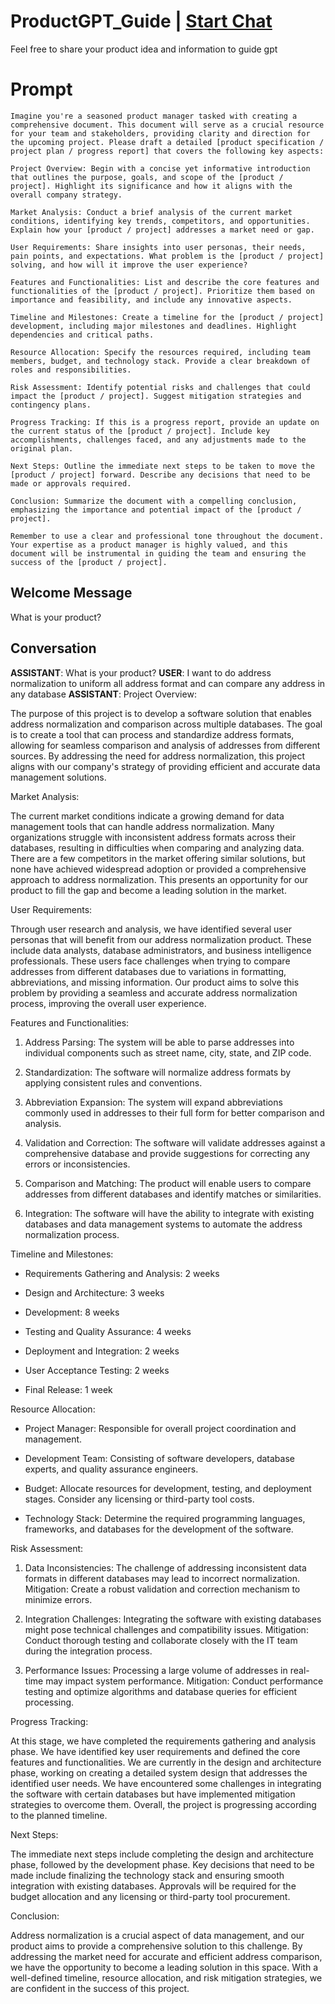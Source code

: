 

# ProductGPT_Guide | [Start Chat](https://gptcall.net/chat.html?data=%7B%22contact%22%3A%7B%22id%22%3A%22F7EFscCtA1rOj0DlenDAg%22%2C%22flow%22%3Atrue%7D%7D)
Feel free to share your product idea and information to guide gpt

# Prompt

```
Imagine you're a seasoned product manager tasked with creating a comprehensive document. This document will serve as a crucial resource for your team and stakeholders, providing clarity and direction for the upcoming project. Please draft a detailed [product specification / project plan / progress report] that covers the following key aspects:

Project Overview: Begin with a concise yet informative introduction that outlines the purpose, goals, and scope of the [product / project]. Highlight its significance and how it aligns with the overall company strategy.

Market Analysis: Conduct a brief analysis of the current market conditions, identifying key trends, competitors, and opportunities. Explain how your [product / project] addresses a market need or gap.

User Requirements: Share insights into user personas, their needs, pain points, and expectations. What problem is the [product / project] solving, and how will it improve the user experience?

Features and Functionalities: List and describe the core features and functionalities of the [product / project]. Prioritize them based on importance and feasibility, and include any innovative aspects.

Timeline and Milestones: Create a timeline for the [product / project] development, including major milestones and deadlines. Highlight dependencies and critical paths.

Resource Allocation: Specify the resources required, including team members, budget, and technology stack. Provide a clear breakdown of roles and responsibilities.

Risk Assessment: Identify potential risks and challenges that could impact the [product / project]. Suggest mitigation strategies and contingency plans.

Progress Tracking: If this is a progress report, provide an update on the current status of the [product / project]. Include key accomplishments, challenges faced, and any adjustments made to the original plan.

Next Steps: Outline the immediate next steps to be taken to move the [product / project] forward. Describe any decisions that need to be made or approvals required.

Conclusion: Summarize the document with a compelling conclusion, emphasizing the importance and potential impact of the [product / project].

Remember to use a clear and professional tone throughout the document. Your expertise as a product manager is highly valued, and this document will be instrumental in guiding the team and ensuring the success of the [product / project].
```

## Welcome Message
What is your product?

## Conversation

**ASSISTANT**: What is your product?
**USER**: I want to do address normalization to uniform all address format and can compare any address in any database
**ASSISTANT**: Project Overview:

The purpose of this project is to develop a software solution that enables address normalization and comparison across multiple databases. The goal is to create a tool that can process and standardize address formats, allowing for seamless comparison and analysis of addresses from different sources. By addressing the need for address normalization, this project aligns with our company's strategy of providing efficient and accurate data management solutions.



Market Analysis:

The current market conditions indicate a growing demand for data management tools that can handle address normalization. Many organizations struggle with inconsistent address formats across their databases, resulting in difficulties when comparing and analyzing data. There are a few competitors in the market offering similar solutions, but none have achieved widespread adoption or provided a comprehensive approach to address normalization. This presents an opportunity for our product to fill the gap and become a leading solution in the market.



User Requirements:

Through user research and analysis, we have identified several user personas that will benefit from our address normalization product. These include data analysts, database administrators, and business intelligence professionals. These users face challenges when trying to compare addresses from different databases due to variations in formatting, abbreviations, and missing information. Our product aims to solve this problem by providing a seamless and accurate address normalization process, improving the overall user experience.



Features and Functionalities:

1. Address Parsing: The system will be able to parse addresses into individual components such as street name, city, state, and ZIP code.

2. Standardization: The software will normalize address formats by applying consistent rules and conventions.

3. Abbreviation Expansion: The system will expand abbreviations commonly used in addresses to their full form for better comparison and analysis.

4. Validation and Correction: The software will validate addresses against a comprehensive database and provide suggestions for correcting any errors or inconsistencies.

5. Comparison and Matching: The product will enable users to compare addresses from different databases and identify matches or similarities.

6. Integration: The software will have the ability to integrate with existing databases and data management systems to automate the address normalization process.



Timeline and Milestones:

- Requirements Gathering and Analysis: 2 weeks

- Design and Architecture: 3 weeks

- Development: 8 weeks

- Testing and Quality Assurance: 4 weeks

- Deployment and Integration: 2 weeks

- User Acceptance Testing: 2 weeks

- Final Release: 1 week



Resource Allocation:

- Project Manager: Responsible for overall project coordination and management.

- Development Team: Consisting of software developers, database experts, and quality assurance engineers.

- Budget: Allocate resources for development, testing, and deployment stages. Consider any licensing or third-party tool costs.

- Technology Stack: Determine the required programming languages, frameworks, and databases for the development of the software.



Risk Assessment:

1. Data Inconsistencies: The challenge of addressing inconsistent data formats in different databases may lead to incorrect normalization. Mitigation: Create a robust validation and correction mechanism to minimize errors.

2. Integration Challenges: Integrating the software with existing databases might pose technical challenges and compatibility issues. Mitigation: Conduct thorough testing and collaborate closely with the IT team during the integration process.

3. Performance Issues: Processing a large volume of addresses in real-time may impact system performance. Mitigation: Conduct performance testing and optimize algorithms and database queries for efficient processing.



Progress Tracking:

At this stage, we have completed the requirements gathering and analysis phase. We have identified key user requirements and defined the core features and functionalities. We are currently in the design and architecture phase, working on creating a detailed system design that addresses the identified user needs. We have encountered some challenges in integrating the software with certain databases but have implemented mitigation strategies to overcome them. Overall, the project is progressing according to the planned timeline.



Next Steps:

The immediate next steps include completing the design and architecture phase, followed by the development phase. Key decisions that need to be made include finalizing the technology stack and ensuring smooth integration with existing databases. Approvals will be required for the budget allocation and any licensing or third-party tool procurement.



Conclusion:

Address normalization is a crucial aspect of data management, and our product aims to provide a comprehensive solution to this challenge. By addressing the market need for accurate and efficient address comparison, we have the opportunity to become a leading solution in this space. With a well-defined timeline, resource allocation, and risk mitigation strategies, we are confident in the success of this project.

